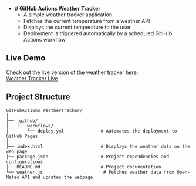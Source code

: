 - **# GitHub Actions Weather Tracker**
  - A simple weather tracker application
  - Fetches the current temperature from a weather API
  - Displays the current temperature to the user
  - Deployment is triggered automatically by a scheduled GitHub Actions workflow

## Live Demo

Check out the live version of the weather tracker here:  
[Weather Tracker Live](https://nbahador.github.io/GitHubActions_WeatherTracker/)

## Project Structure

```plaintext
GitHubActions_WeatherTracker/
│
├── .github/
│   └── workflows/
│       └── deploy.yml              # Automates the deployment to GitHub Pages
│
├── index.html                      # Displays the weather data on the web page
├── package.json                    # Project dependencies and configurations
├── README.md                       # Project documentation
└── weather.js                       # Fetches weather data from Open-Meteo API and updates the webpage
